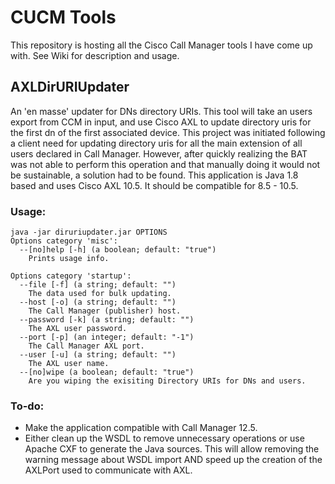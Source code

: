 # CUCM Tools

This repository is hosting all the Cisco Call Manager tools I have come up with. See Wiki for description and usage.

## AXLDirURIUpdater
An 'en masse' updater for DNs directory URIs. This tool will take an users export from CCM in input, and use Cisco AXL to update directory uris for the first dn of the first associated device.
This project was initiated following a client need for updating directory uris for all the main extension of all users declared in Call Manager. However, after quickly realizing the BAT was not able to perform this operation and that manually doing it would not be sustainable, a solution had to be found.
This application is Java 1.8 based and uses Cisco AXL 10.5. It should be compatible for 8.5 - 10.5.

### Usage:
```
java -jar diruriupdater.jar OPTIONS
Options category 'misc':
  --[no]help [-h] (a boolean; default: "true")
    Prints usage info.

Options category 'startup':
  --file [-f] (a string; default: "")
    The data used for bulk updating.
  --host [-o] (a string; default: "")
    The Call Manager (publisher) host.
  --password [-k] (a string; default: "")
    The AXL user password.
  --port [-p] (an integer; default: "-1")
    The Call Manager AXL port.
  --user [-u] (a string; default: "")
    The AXL user name.
  --[no]wipe (a boolean; default: "true")
    Are you wiping the exisiting Directory URIs for DNs and users.
```
### To-do:
- Make the application compatible with Call Manager 12.5.
- Either clean up the WSDL to remove unnecessary operations or use Apache CXF to generate the Java sources. This will allow removing the warning message about WSDL import AND speed up the creation of the AXLPort used to communicate with AXL.


